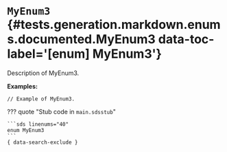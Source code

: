 [//]: # (DO NOT EDIT THIS FILE DIRECTLY. Instead, edit the corresponding stub file and execute `npm run docs:api`.)

# <code class="doc-symbol doc-symbol-enum"></code> `MyEnum3` {#tests.generation.markdown.enums.documented.MyEnum3 data-toc-label='[enum] MyEnum3'}

Description of MyEnum3.

**Examples:**

```sds hl_lines="1"
// Example of MyEnum3.
```

??? quote "Stub code in `main.sdsstub`"

    ```sds linenums="40"
    enum MyEnum3
    ```
    { data-search-exclude }
